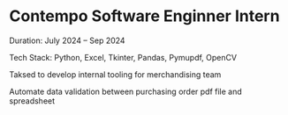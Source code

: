 # Contempo Software Enginner Intern

Duration: July 2024 – Sep 2024

Tech Stack: Python, Excel, Tkinter, Pandas, Pymupdf, OpenCV

Taksed to develop internal tooling for merchandising team

Automate data validation between purchasing order pdf file and spreadsheet
